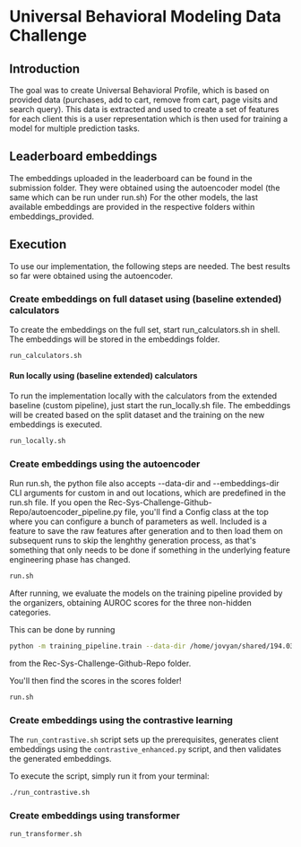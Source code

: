 # Universal Behavioral Modeling Data Challenge

## Introduction
The goal was to create Universal Behavioral Profile, which is based on provided data (purchases, add to cart, remove from cart, page visits and search query). This data is extracted and used to create a set of features for each client this is a user representation which is then used for training a model for multiple prediction tasks.

## Leaderboard embeddings
The embeddings uploaded in the leaderboard can be found in the submission folder. They were obtained using the autoencoder model (the same which can be run under run.sh)
For the other models, the last available embeddings are provided in the respective folders within embeddings_provided.

## Execution
To use our implementation, the following steps are needed. The best results so far were obtained using the autoencoder.

### Create embeddings on full dataset using (baseline extended) calculators
To create the embeddings on the full set, start run_calculators.sh in shell. The embeddings will be stored in the embeddings folder.
```bash
run_calculators.sh
```

#### Run locally using (baseline extended) calculators
To run the implementation locally with the calculators from the extended baseline (custom pipeline), just start the run_locally.sh file. The embeddings will be created based on the split dataset and the training on the new embeddings is executed.

```bash
run_locally.sh
```

### Create embeddings using the autoencoder
Run run.sh, the python file also accepts --data-dir and --embeddings-dir CLI arguments for custom in and out locations, which are predefined in the run.sh file.
If you open the Rec-Sys-Challenge-Github-Repo/autoencoder_pipeline.py file, you'll find a Config class at the top where you can configure a bunch of parameters as well. Included is a feature to save the raw features after generation and to then load them on subsequent runs to skip the lenghthy generation process, as that's something that only needs to be done if something in the underlying feature engineering phase has changed.



```bash
run.sh
```

After running, we evaluate the models on the training pipeline provided by the organizers, obtaining AUROC scores for the three non-hidden categories.

This can be done by running 
```bash
python -m training_pipeline.train --data-dir /home/jovyan/shared/194.035-2025S/data/group_project/data_new --embeddings-dir /home/jovyan/groups/194.035-2025S/Group_36/Group_36/Rec-Sys-Challenge-Github-Repo/output_new --tasks churn propensity_category propensity_sku --log-name exp_20250401 --accelerator gpu --devices auto --disable-relevant-clients-check --score-dir /home/jovyan/groups/194.035-2025S/Group_36/Group_36/scores --neptune-project /home/jovyan/groups/194.035-2025S/Group_36/Group_36/neptune
```
from the Rec-Sys-Challenge-Github-Repo folder.

You'll then find the scores in the scores folder!


```bash
run.sh
```

### Create embeddings using the contrastive learning

The `run_contrastive.sh` script sets up the prerequisites, generates client embeddings using the `contrastive_enhanced.py` script, and then validates the generated embeddings.

To execute the script, simply run it from your terminal:

```bash
./run_contrastive.sh
```

### Create embeddings using transformer

```bash
run_transformer.sh
```